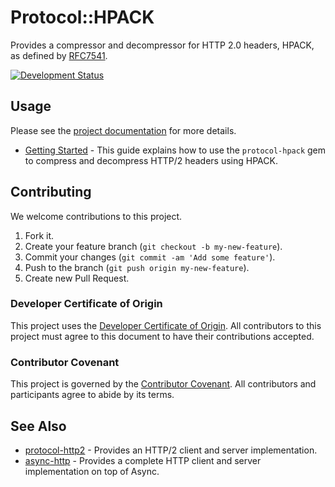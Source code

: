 # Protocol::HPACK

Provides a compressor and decompressor for HTTP 2.0 headers, HPACK, as defined by [RFC7541](https://tools.ietf.org/html/rfc7541).

[![Development Status](https://github.com/socketry/protocol-hpack/workflows/Test/badge.svg)](https://github.com/socketry/protocol-hpack/actions?workflow=Test)

## Usage

Please see the [project documentation](https://socketry.github.io/protocol-hpack/) for more details.

  - [Getting Started](https://socketry.github.io/protocol-hpack/guides/getting-started/index) - This guide explains how to use the `protocol-hpack` gem to compress and decompress HTTP/2 headers using HPACK.

## Contributing

We welcome contributions to this project.

1.  Fork it.
2.  Create your feature branch (`git checkout -b my-new-feature`).
3.  Commit your changes (`git commit -am 'Add some feature'`).
4.  Push to the branch (`git push origin my-new-feature`).
5.  Create new Pull Request.

### Developer Certificate of Origin

This project uses the [Developer Certificate of Origin](https://developercertificate.org/). All contributors to this project must agree to this document to have their contributions accepted.

### Contributor Covenant

This project is governed by the [Contributor Covenant](https://www.contributor-covenant.org/). All contributors and participants agree to abide by its terms.

## See Also

- [protocol-http2](https://github.com/socketry/protocol-http2) - Provides an HTTP/2 client and server implementation.
- [async-http](https://github.com/socketry/async-http) - Provides a complete HTTP client and server implementation on top of Async.
